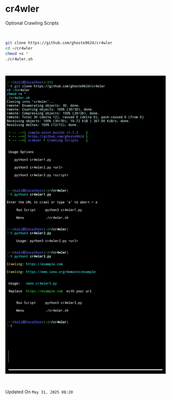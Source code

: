 # cr4wler
Optional Crawling Scripts 

<br>

```bash
git clone https://github.com/ghoste9624/cr4wler
cd ~/cr4wler
chmod +x *
./cr4wler.sh
```

<br>

![alt text](https://github.com/ghoste9624/cr4wler/blob/main/files%2FScreenshot_20250531-080827_Termux.jpg)

<br>

Updated On 
``
May 31, 2025 08:20
``
